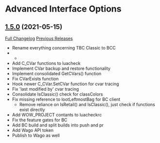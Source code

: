 # Advanced Interface Options

## [1.5.0](https://github.com/Stanzilla/AdvancedInterfaceOptions/tree/1.5.0) (2021-05-15)
[Full Changelog](https://github.com/Stanzilla/AdvancedInterfaceOptions/compare/1.4.4...1.5.0) [Previous Releases](https://github.com/Stanzilla/AdvancedInterfaceOptions/releases)

- Rename everything concerning TBC Classic to BCC  
- -  
- Add C\_CVar functions to luacheck  
- Implement CVar backup and restore functionality  
- Implement consolidated GetCVars() function  
- Fix CVarExists function  
- Hook newer C\_CVar.SetCVar function for cvar tracing  
- Fix 'last modified by' cvar tracing  
- Consolidate IsClassic() check for classColors  
- Fix missing reference to lootLeftmostBag for BC client  
    - Remove reliance on IsRetail() and IsClassic(), just check if functions exist directly  
- Add WOW\_PROJECT contants to luacheckrc  
- Fix the feature gates for BC  
- Add BC build and split builds into push and pr  
- Add Wago API token  
- Publish to Wago as well  